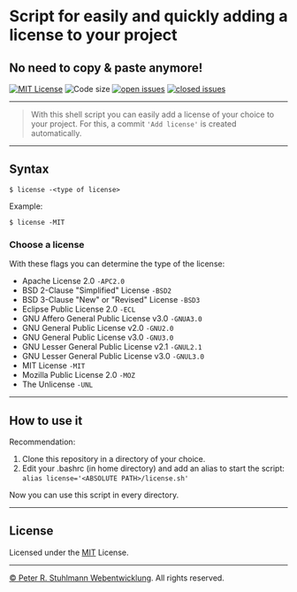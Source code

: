 # Script for easily and quickly adding a license to your project
## No need to copy & paste anymore!

[![MIT License](https://img.shields.io/github/license/peter-stuhlmann/QuicklyAddLicenses.svg)](https://github.com/peter-stuhlmann/QuicklyAddLicenses/blob/master/LICENSE) 
![Code size](https://img.shields.io/github/languages/code-size/peter-stuhlmann/QuicklyAddLicenses.svg)
[![open issues](https://img.shields.io/github/issues/peter-stuhlmann/QuicklyAddLicenses.svg)](https://github.com/peter-stuhlmann/QuicklyAddLicenses/issues?q=is%3Aopen+is%3Aissue)
[![closed issues](https://img.shields.io/github/issues-closed/peter-stuhlmann/QuicklyAddLicenses.svg)](https://github.com/peter-stuhlmann/QuicklyAddLicenses/issues?q=is%3Aissue+is%3Aclosed)

---
> With this shell script you can easily add a license of your choice to your project. For this, a commit ```'Add license'``` is created automatically.
---

## Syntax

```
$ license -<type of license>
```

Example:
```
$ license -MIT
```

### Choose a license

With these flags you can determine the type of the license:

- Apache License 2.0 ```-APC2.0```   
- BSD 2-Clause "Simplified" License ```-BSD2```    
- BSD 3-Clause "New" or "Revised" License ```-BSD3```   
- Eclipse Public License 2.0 ```-ECL```   
- GNU Affero General Public License v3.0 ```-GNUA3.0```   
- GNU General Public License v2.0 ```-GNU2.0```
- GNU General Public License v3.0 ```-GNU3.0```
- GNU Lesser General Public License v2.1 ```-GNUL2.1```
- GNU Lesser General Public License v3.0 ```-GNUL3.0``` 
- MIT License ```-MIT```
- Mozilla Public License 2.0 ```-MOZ```
- The Unlicense ```-UNL```

---

## How to use it

Recommendation: 
1. Clone this repository in a directory of your choice.
2. Edit your .bashrc (in home directory) and add an alias to start the script:   
    ```alias license='<ABSOLUTE PATH>/license.sh'```

Now you can use this script in every directory.

---

## License

Licensed under the [MIT](https://github.com/peter-stuhlmann/QuicklyAddLicenses/blob/master/LICENSE) License.   

---

[&copy; Peter R. Stuhlmann Webentwicklung](https://peter-stuhlmann-webentwicklung.de). All rights reserved.
